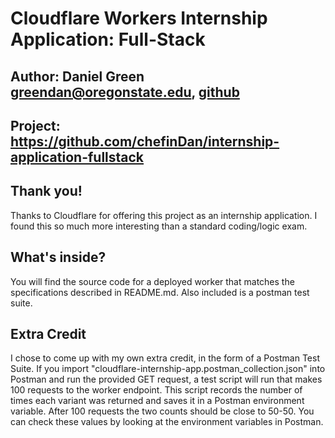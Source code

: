 # Cloudflare Workers Internship Application: Full-Stack
## Author: Daniel Green <greendan@oregonstate.edu>, [github](https://github.com/chefindan)
## Project: https://github.com/chefinDan/internship-application-fullstack

## Thank you!
Thanks to Cloudflare for offering this project as an internship application. I found this so much more interesting than a standard coding/logic exam.

## What's inside?
You will find the source code for a deployed worker that matches the specifications described in README.md.
Also included is a postman test suite.

## Extra Credit

I chose to come up with my own extra credit, in the form of a Postman Test Suite. If you import "cloudflare-internship-app.postman_collection.json" into Postman and run the provided GET request, a test script will run that makes 100 requests to the worker endpoint. This script records the number of times each variant was returned and saves it in a Postman environment variable. After 100 requests the two counts should be close to 50-50. You can check these values by looking at the environment variables in Postman.
